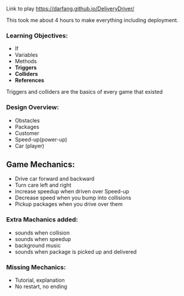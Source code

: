 Link to play
https://darfang.github.io/DeliveryDriver/

This took me about 4 hours to make everything including deployment.

### Learning Objectives:
- If
- Variables
- Methods
- **Triggers**
- **Colliders**
- **References**

Triggers and colliders are the basics of every game that existed

### Design Overview:
- Obstacles
- Packages
- Customer
- Speed-up(power-up)
- Car (player)

## Game Mechanics:
- Drive car forward and backward
- Turn care left and right
- increase speedup when driven over Speed-up
- Decrease speed when you bump into collisions
- Pickup packages when you drive over them

### Extra Machanics added:
- sounds when collision
- sounds when speedup
- background music
- sounds when package is picked up and delivered

### Missing Mechanics:
- Tutorial, explanation
- No restart, no ending



